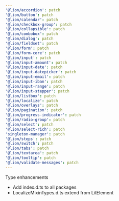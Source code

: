 ```yaml
---
'@lion/accordion': patch
'@lion/button': patch
'@lion/calendar': patch
'@lion/checkbox-group': patch
'@lion/collapsible': patch
'@lion/combobox': patch
'@lion/dialog': patch
'@lion/fieldset': patch
'@lion/form': patch
'@lion/form-core': patch
'@lion/input': patch
'@lion/input-amount': patch
'@lion/input-date': patch
'@lion/input-datepicker': patch
'@lion/input-email': patch
'@lion/input-iban': patch
'@lion/input-range': patch
'@lion/input-stepper': patch
'@lion/listbox': patch
'@lion/localize': patch
'@lion/overlays': patch
'@lion/pagination': patch
'@lion/progress-indicator': patch
'@lion/radio-group': patch
'@lion/select': patch
'@lion/select-rich': patch
'singleton-manager': patch
'@lion/steps': patch
'@lion/switch': patch
'@lion/tabs': patch
'@lion/textarea': patch
'@lion/tooltip': patch
'@lion/validate-messages': patch
---
```


Type enhancements

- Add index.d.ts to all packages
- LocalizeMixinTypes.d.ts extend from LitElement
